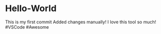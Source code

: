 # Hello-World
This is my first commit
Added changes manually!
I love this tool so much!
#VSCode
#Awesome
